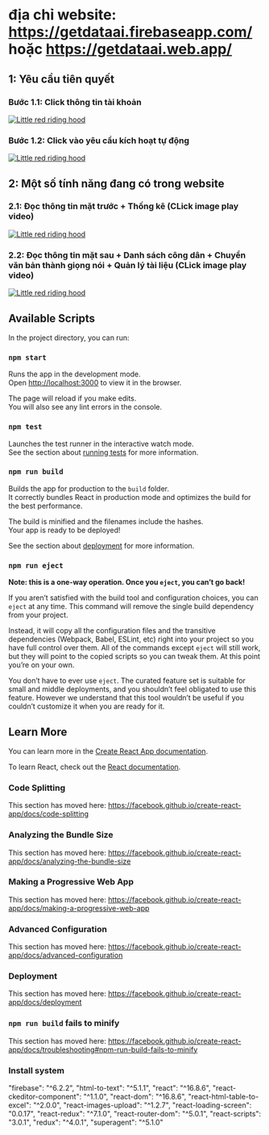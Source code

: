 # địa chỉ website: https://getdataai.firebaseapp.com/ hoặc https://getdataai.web.app/

## 1: Yêu cầu tiên quyết

### Bước 1.1: Click thông tin tài khoản
[![Little red riding hood](https://i.ibb.co/SNbVCLt/1.png)](https://youtu.be/1GsGdxy5Dts "Little red riding hood - Click to Watch!")

### Bước 1.2: Click vào yêu cầu kích hoạt tự động
[![Little red riding hood](https://i.ibb.co/yVHT2y1/2.png)](https://youtu.be/1GsGdxy5Dts "Little red riding hood - Click to Watch!")

## 2: Một số tính năng đang có trong website

### 2.1: Đọc thông tin mặt trước + Thống kê (CLick image play video)
[![Little red riding hood](https://langgo.edu.vn/public/files/upload/default/images/ielts/cap-nhat-bo-cau-hoi-ielts-speaking-part-1-moi-nhat.jpg)](https://youtu.be/z6bXZgYhO-E "Little red riding hood - Click to Watch!")

### 2.2: Đọc thông tin mặt sau + Danh sách công dân + Chuyển văn bản thành giọng nói + Quản lý tài liệu (CLick image play video)
[![Little red riding hood](https://www.cmapass.com/wp-content/uploads/2017/01/part-2-cma-exam.png)](https://youtu.be/1GsGdxy5Dts "Little red riding hood - Click to Watch!")




















## Available Scripts

In the project directory, you can run:

### `npm start`

Runs the app in the development mode.<br>
Open [http://localhost:3000](http://localhost:3000) to view it in the browser.

The page will reload if you make edits.<br>
You will also see any lint errors in the console.

### `npm test`

Launches the test runner in the interactive watch mode.<br>
See the section about [running tests](https://facebook.github.io/create-react-app/docs/running-tests) for more information.

### `npm run build`

Builds the app for production to the `build` folder.<br>
It correctly bundles React in production mode and optimizes the build for the best performance.

The build is minified and the filenames include the hashes.<br>
Your app is ready to be deployed!

See the section about [deployment](https://facebook.github.io/create-react-app/docs/deployment) for more information.

### `npm run eject`

**Note: this is a one-way operation. Once you `eject`, you can’t go back!**

If you aren’t satisfied with the build tool and configuration choices, you can `eject` at any time. This command will remove the single build dependency from your project.

Instead, it will copy all the configuration files and the transitive dependencies (Webpack, Babel, ESLint, etc) right into your project so you have full control over them. All of the commands except `eject` will still work, but they will point to the copied scripts so you can tweak them. At this point you’re on your own.

You don’t have to ever use `eject`. The curated feature set is suitable for small and middle deployments, and you shouldn’t feel obligated to use this feature. However we understand that this tool wouldn’t be useful if you couldn’t customize it when you are ready for it.

## Learn More

You can learn more in the [Create React App documentation](https://facebook.github.io/create-react-app/docs/getting-started).

To learn React, check out the [React documentation](https://reactjs.org/).

### Code Splitting

This section has moved here: https://facebook.github.io/create-react-app/docs/code-splitting

### Analyzing the Bundle Size

This section has moved here: https://facebook.github.io/create-react-app/docs/analyzing-the-bundle-size

### Making a Progressive Web App

This section has moved here: https://facebook.github.io/create-react-app/docs/making-a-progressive-web-app

### Advanced Configuration

This section has moved here: https://facebook.github.io/create-react-app/docs/advanced-configuration

### Deployment

This section has moved here: https://facebook.github.io/create-react-app/docs/deployment

### `npm run build` fails to minify

This section has moved here: https://facebook.github.io/create-react-app/docs/troubleshooting#npm-run-build-fails-to-minify


### Install system  


 "firebase": "^6.2.2",
    "html-to-text": "^5.1.1",
    "react": "^16.8.6",
    "react-ckeditor-component": "^1.1.0",
    "react-dom": "^16.8.6",
    "react-html-table-to-excel": "^2.0.0",
    "react-images-upload": "^1.2.7",
    "react-loading-screen": "0.0.17",
    "react-redux": "^7.1.0",
    "react-router-dom": "^5.0.1",
    "react-scripts": "3.0.1",
    "redux": "^4.0.1",
    "superagent": "^5.1.0"
